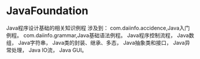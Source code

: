 # JavaFoundation
Java程序设计基础的相关知识例程
涉及到：
com.daiinfo.accidence,Java入门例程。
com.daiinfo.grammar,Java基础语法例程。
Java程序控制流程，
Java数组，
Java字符串，
Java类的封装、继承、多态，
Java抽象类和接口，
Java异常处理，
Java IO流，
Java GUI。
